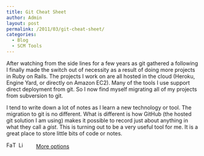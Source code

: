 ```yaml
---
title: Git Cheat Sheet
author: Admin
layout: post
permalink: /2011/03/git-cheat-sheet/
categories:
  - Blog
  - SCM Tools
---
```

After watching from the side lines for a few years as git gathered a following I finally made the switch out of necessity as a result of doing more projects in Ruby on Rails. The projects I work on are all hosted in the cloud (Heroku, Engine Yard, or directly on Amazon EC2). Many of the tools I use support direct deployment from git. So I now find myself migrating all of my projects from subversion to git. 

I tend to write down a lot of notes as I learn a new technology or tool. The migration to git is no different. What is different is how GitHub (the hosted git solution I am using) makes it possible to record just about anything in what they call a *gist*. This is turning out to be a very useful tool for me. It is a great place to store little bits of code or notes. 



<div class="addtoany_share_save_container">
  <div class="a2a_kit a2a_target addtoany_list" id="wpa2a_67">
    <a class="a2a_button_facebook" href="http://www.addtoany.com/add_to/facebook?linkurl=http%3A%2F%2Fwww.idevelopsoftware.com%2F2011%2F03%2Fgit-cheat-sheet%2F&linkname=Git%20Cheat%20Sheet" title="Facebook" rel="nofollow" target="_blank"><img src="http://www.idevelopsoftware.com/wp-content/plugins/add-to-any/icons/facebook.png" width="16" height="16" alt="Facebook" /></a><a class="a2a_button_twitter" href="http://www.addtoany.com/add_to/twitter?linkurl=http%3A%2F%2Fwww.idevelopsoftware.com%2F2011%2F03%2Fgit-cheat-sheet%2F&linkname=Git%20Cheat%20Sheet" title="Twitter" rel="nofollow" target="_blank"><img src="http://www.idevelopsoftware.com/wp-content/plugins/add-to-any/icons/twitter.png" width="16" height="16" alt="Twitter" /></a><a class="a2a_button_linkedin" href="http://www.addtoany.com/add_to/linkedin?linkurl=http%3A%2F%2Fwww.idevelopsoftware.com%2F2011%2F03%2Fgit-cheat-sheet%2F&linkname=Git%20Cheat%20Sheet" title="LinkedIn" rel="nofollow" target="_blank"><img src="http://www.idevelopsoftware.com/wp-content/plugins/add-to-any/icons/linkedin.png" width="16" height="16" alt="LinkedIn" /></a><a class="a2a_dd addtoany_share_save" href="http://www.addtoany.com/share_save" style="background:url(http://www.idevelopsoftware.com/wp-content/plugins/add-to-any/favicon.png) no-repeat scroll 9px 0px !important;padding:0 0 0 30px;display:inline-block;height:16px;line-height:16px;vertical-align:middle">More options</a>
  </div>
</div>